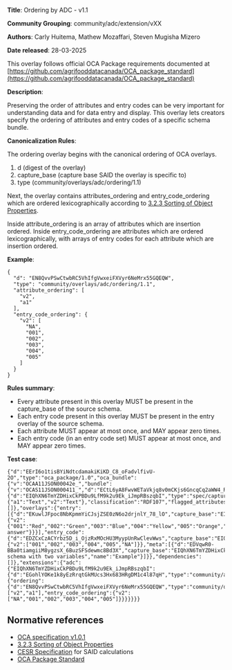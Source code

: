 **Title**: Ordering by ADC - v1.1

**Community Grouping**: community/adc/extension/vXX

**Authors**: Carly Huitema, Mathew Mozaffari, Steven Mugisha Mizero 

**Date released**: 28-03-2025

This overlay follows official OCA Package requirements documented at [https://github.com/agrifooddatacanada/OCA_package_standard](https://github.com/agrifooddatacanada/OCA_package_standard)

**Description**:

Preserving the order of attributes and entry codes can be very important for understanding data and for data entry and display. This overlay lets creators specify the ordering of attributes and entry codes of a specific schema bundle.

**Canonicalization Rules**:

The ordering overlay begins with the canonical ordering of OCA overlays.
1) d (digest of the overlay)
2) capture_base (capture base SAID the overlay is specific to)
3) type (community/overlays/adc/ordering/1.1)

Next, the overlay contains attributes_ordering and entry_code_ordering which are ordered lexicographically according to [3.2.3 Sorting of Object Properties](https://www.rfc-editor.org/rfc/rfc8785#section-3.2.3). 

Inside attribute_ordering is an array of attributes which are insertion ordered. Inside entry_code_ordering are attributes which are ordered lexicographically, with arrays of entry codes for each attribute which are insertion ordered.

**Example**: 

```
{
  "d": "EN8QvvPSwCtwbRC5VhIfgVwxeiFXVyr6NeMrx55GQEQW",
  "type": "community/overlays/adc/ordering/1.1",
  "attribute_ordering": [
    "v2",
    "a1"
  ],
  "entry_code_ordering": {
    "v2": [
      "NA",
      "001",
      "002",
      "003",
      "004",
      "005"
    ]
  }
}
```


**Rules summary**: 
 - Every attribute present in this overlay MUST be present in the capture_base of the source schema.
 - Each entry code present in this overlay MUST be present in the entry overlay of the source schema.
 - Each attribute MUST appear at most once, and MAY appear zero times.
 - Each entry code (in an entry code set) MUST appear at most once, and MAY appear zero times.


**Test case**: 

```
{"d":"EErI6o1tisBYiNdtcdamakiKiKD_C8_oFadvlfivU-2O","type":"oca_package/1.0","oca_bundle":{"v":"OCAA11JSON00042e_","bundle":{"v":"OCAS11JSON000411_","d":"ECtL6yA8FwvWETaVkjq8v0mCKjs6GncqCq2aWW4_Rfqy","capture_base":{"d":"EIQhXN6TmYZDHixCkPBDu9LfM9k2u9Ek_iJmpRBszqbI","type":"spec/capture_base/1.1","attributes":{"a1":"Text","v2":"Text"},"classification":"RDF107","flagged_attributes":[]},"overlays":{"entry":[{"d":"EKuwlJFpoc8NbKpmmYiCJsjZSE0zN6o2drjnlY_78_lO","capture_base":"EIQhXN6TmYZDHixCkPBDu9LfM9k2u9Ek_iJmpRBszqbI","type":"spec/overlays/entry/1.1","language":"eng","attribute_entries":{"v2":{"001":"Red","002":"Green","003":"Blue","004":"Yellow","005":"Orange","NA":"No answer"}}}],"entry_code":{"d":"EDZCxCzACYrbz5D_i_OjzRxMOcHU3MyypUnRwClevWws","capture_base":"EIQhXN6TmYZDHixCkPBDu9LfM9k2u9Ek_iJmpRBszqbI","type":"spec/overlays/entry_code/1.1","attribute_entry_codes":{"v2":["001","002","003","004","005","NA"]}},"meta":[{"d":"EDVqwR0-BBa0tiamgiiM8ygzsX_6BuzSFSdewmc8Bd3X","capture_base":"EIQhXN6TmYZDHixCkPBDu9LfM9k2u9Ek_iJmpRBszqbI","type":"spec/overlays/meta/1.1","language":"eng","description":"Example schema with two variables","name":"Example"}]}},"dependencies":[]},"extensions":{"adc":{"EIQhXN6TmYZDHixCkPBDu9LfM9k2u9Ek_iJmpRBszqbI":{"d":"EGohlYOKe1k8yEzRrqtGkMUcs3Hx683HRgDM1c4l87qH","type":"community/adc/extension/1.0","overlays":{"ordering":{"d":"EN8QvvPSwCtwbRC5VhIfgVwxeiFXVyr6NeMrx55GQEQW","type":"community/overlays/adc/ordering/1.1","attribute_ordering":["v2","a1"],"entry_code_ordering":{"v2":["NA","001","002","003","004","005"]}}}}}}}
```

## Normative references
- [OCA specification v1.0.1](http://oca.colossi.network/specification/) 
- [3.2.3 Sorting of Object Properties](https://www.rfc-editor.org/rfc/rfc8785#section-3.2.3)
- [CESR Specification](https://weboftrust.github.io/ietf-cesr/draft-ssmith-cesr.html) for SAID calculations
- [OCA Package Standard](https://github.com/agrifooddatacanada/OCA_package_standard)
